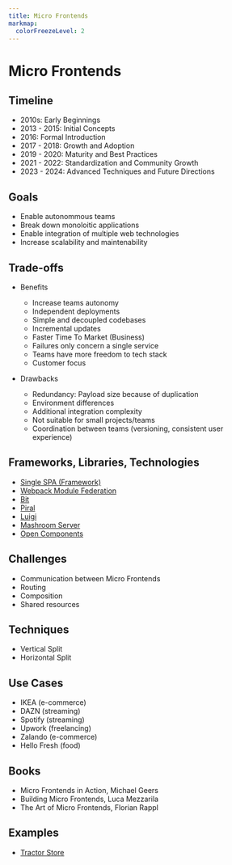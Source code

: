 ```yaml
---
title: Micro Frontends
markmap:
  colorFreezeLevel: 2
---
```


# Micro Frontends

## Timeline

- 2010s: Early Beginnings
- 2013 - 2015: Initial Concepts
- 2016: Formal Introduction
- 2017 - 2018: Growth and Adoption
- 2019 - 2020: Maturity and Best Practices
- 2021 - 2022: Standardization and Community Growth
- 2023 - 2024: Advanced Techniques and Future Directions

## Goals

- Enable autonommous teams
- Break down monoloitic applications
- Enable integration of multiple web technologies
- Increase scalability and maintenability

## Trade-offs

- Benefits

  - Increase teams autonomy
  - Independent deployments
  - Simple and decoupled codebases
  - Incremental updates
  - Faster Time To Market (Business)
  - Failures only concern a single service
  - Teams have more freedom to tech stack
  - Customer focus

- Drawbacks
  - Redundancy: Payload size because of duplication
  - Environment differences
  - Additional integration complexity
  - Not suitable for small projects/teams
  - Coordination between teams (versioning, consistent user experience)

## Frameworks, Libraries, Technologies

- [Single SPA (Framework)](https://single-spa.js.org/)
- [Webpack Module Federation](https://webpack.js.org/concepts/module-federation/)
- [Bit](https://bit.dev/)
- [Piral](https://piral.io/)
- [Luigi](https://luigi-project.io/)
- [Mashroom Server](https://www.mashroom-server.com/)
- [Open Components](https://opencomponents.github.io/)

## Challenges

- Communication between Micro Frontends
- Routing
- Composition
- Shared resources

## Techniques

- Vertical Split
- Horizontal Split

## Use Cases

- IKEA (e-commerce)
- DAZN (streaming)
- Spotify (streaming)
- Upwork (freelancing)
- Zalando (e-commerce)
- Hello Fresh (food)

## Books

- Micro Frontends in Action, Michael Geers
- Building Micro Frontends, Luca Mezzarila
- The Art of Micro Frontends, Florian Rappl

## Examples

- [Tractor Store](https://micro-frontends.org/1-composition-client-only/)
